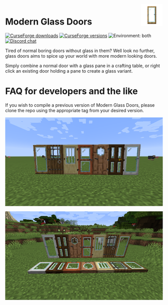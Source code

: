 <img height="70" align="right" src="./assets/icon.png">

# Modern Glass Doors
[![CurseForge downloads](https://cf.way2muchnoise.eu/326641.svg)](https://www.curseforge.com/minecraft/mc-mods/modern-glass-doors)
[![CurseForge versions](https://cf.way2muchnoise.eu/versions/326641.svg)](https://www.curseforge.com/minecraft/mc-mods/modern-glass-doors)
![Environment: both](https://img.shields.io/badge/environment-both-1976d2?style=flat)
[![Discord chat](https://img.shields.io/badge/chat%20on-discord-7289DA?logo=discord&logoColor=white)](https://discord.gg/6bTGYFppfz)

Tired of normal boring doors without glass in them? Well look no further, glass doors aims to spice up your world with more modern looking doors.

Simply combine a normal door with a glass pane in a crafting table, or right click an existing door holding a pane to create a glass variant.

# FAQ for developers and the like

If you wish to compile a previous version of Modern Glass Doors, please clone the repo using the appropriate tag from your desired version.

![Glass doors](./assets/2019-07-09_16.47.56.png)

![Glass doors and trapdoors](./assets/2020-09-27_02.12.44.png)
